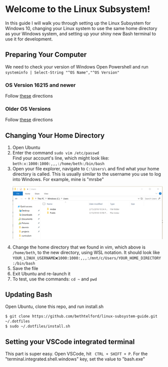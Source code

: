 # Welcome to the Linux Subsystem!
In this guide I will walk you through setting up the Linux Subsystem for Windows 10, changing your Linux system to use the same home directory as your Windows system, and setting up your shiny new Bash terminal to use it for development.

## Preparing Your Computer
We need to check your version of Windows
Open Powershell and run <br/>
`systeminfo | Select-String "^OS Name","^OS Version"`

### OS Version 16215 and newer 
Follow [these](https://docs.microsoft.com/en-us/windows/wsl/install-win10) directions

### Older OS Versions
Follow [these](https://docs.microsoft.com/en-us/windows/wsl/install-win10#for-anniversary-update-and-creators-update-install-using-lxrun) directions

## Changing Your Home Directory
1) Open Ubuntu
2) Enter the command `sudo vim /etc/passwd` <br/>
Find your account's line, which might look like:
`beth:x:1000:1000:,,,:/home/beth:/bin/bash`
3) Open your file explorer, navigate to `C:\Users\` and find what your home directory is called. This is usually similar to the username you use to log into Windows. For example, mine is "mrsbe" <p align="center"><img src="file-explorer.png" /></p>
4) Change the home directory that we found in vim, which above is `/home/beth`, to the new directory, using WSL notation. It should look like <code>YOUR_LINUX_USERNAME:x:1000:1000:,,,:/mnt/c/Users/YOUR_HOME_DIRECTORY:/bin/bash</code>
5) Save the file
6) Exit Ubuntu and re-launch it
7) To test, use the commands: `cd ~` and `pwd`

## Updating Bash
Open Ubuntu, clone this repo, and run install.sh
```
$ git clone https://github.com/bethtelford/linux-subsystem-guide.git ~/.dotfiles
$ sudo ~/.dotfiles/install.sh
```
## Setting your VSCode integrated terminal
This part is super easy. Open VSCode, hit ` CTRL + SHIFT + P`. For the "terminal.integrated.shell.windows" key, set the value to "bash.exe"
